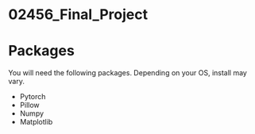 # 02456_Final_Project



# Packages 

You will need the following packages. Depending on your OS, install may vary. 

- Pytorch
- Pillow
- Numpy
- Matplotlib
